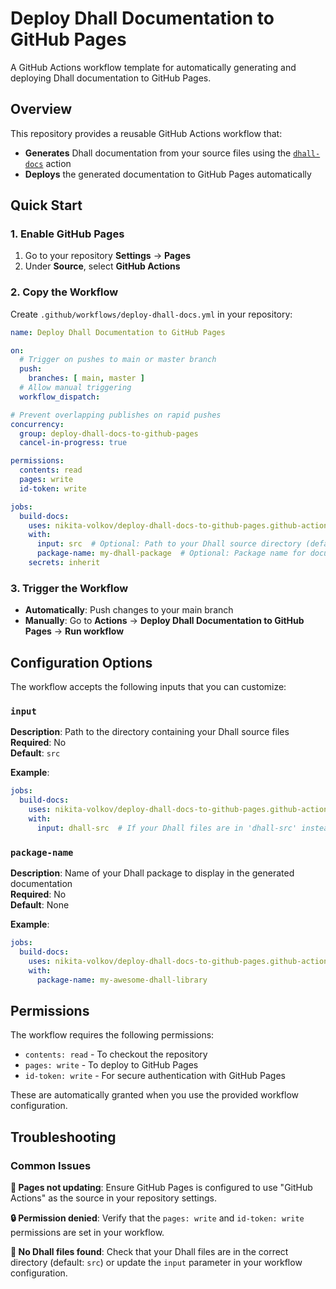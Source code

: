 # Deploy Dhall Documentation to GitHub Pages

A GitHub Actions workflow template for automatically generating and deploying Dhall documentation to GitHub Pages.

## Overview

This repository provides a reusable GitHub Actions workflow that:

- **Generates** Dhall documentation from your source files using the [`dhall-docs`](https://github.com/nikita-volkov/dhall-docs.github-action) action
- **Deploys** the generated documentation to GitHub Pages automatically

## Quick Start

### 1. Enable GitHub Pages

1. Go to your repository **Settings** → **Pages**
2. Under **Source**, select **GitHub Actions**

### 2. Copy the Workflow

Create `.github/workflows/deploy-dhall-docs.yml` in your repository:

```yaml
name: Deploy Dhall Documentation to GitHub Pages

on:
  # Trigger on pushes to main or master branch
  push:
    branches: [ main, master ]
  # Allow manual triggering
  workflow_dispatch:

# Prevent overlapping publishes on rapid pushes
concurrency:
  group: deploy-dhall-docs-to-github-pages
  cancel-in-progress: true

permissions:
  contents: read
  pages: write
  id-token: write

jobs:
  build-docs:
    uses: nikita-volkov/deploy-dhall-docs-to-github-pages.github-actions-workflow/.github/workflows/main.yaml@main
    with:
      input: src  # Optional: Path to your Dhall source directory (default: src)
      package-name: my-dhall-package  # Optional: Package name for documentation
    secrets: inherit
```

### 3. Trigger the Workflow

- **Automatically**: Push changes to your main branch
- **Manually**: Go to **Actions** → **Deploy Dhall Documentation to GitHub Pages** → **Run workflow**

## Configuration Options

The workflow accepts the following inputs that you can customize:

### `input`

**Description**: Path to the directory containing your Dhall source files  
**Required**: No  
**Default**: `src`

**Example**:
```yaml
jobs:
  build-docs:
    uses: nikita-volkov/deploy-dhall-docs-to-github-pages.github-actions-workflow/.github/workflows/main.yaml@main
    with:
      input: dhall-src  # If your Dhall files are in 'dhall-src' instead of 'src'
```

### `package-name`

**Description**: Name of your Dhall package to display in the generated documentation  
**Required**: No  
**Default**: None

**Example**:
```yaml
jobs:
  build-docs:
    uses: nikita-volkov/deploy-dhall-docs-to-github-pages.github-actions-workflow/.github/workflows/main.yaml@main
    with:
      package-name: my-awesome-dhall-library
```

## Permissions

The workflow requires the following permissions:

- `contents: read` - To checkout the repository
- `pages: write` - To deploy to GitHub Pages
- `id-token: write` - For secure authentication with GitHub Pages

These are automatically granted when you use the provided workflow configuration.

## Troubleshooting

### Common Issues

**📄 Pages not updating**: Ensure GitHub Pages is configured to use "GitHub Actions" as the source in your repository settings.

**🔒 Permission denied**: Verify that the `pages: write` and `id-token: write` permissions are set in your workflow.

**📁 No Dhall files found**: Check that your Dhall files are in the correct directory (default: `src`) or update the `input` parameter in your workflow configuration.
